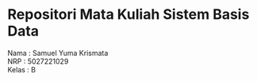 # Repositori Mata Kuliah Sistem Basis Data
Nama : Samuel Yuma Krismata <br>
NRP : 5027221029 <br>
Kelas : B
